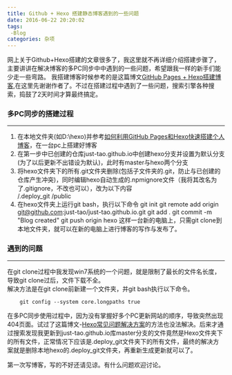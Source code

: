 ```yaml
---
title: Github + Hexo 搭建静态博客遇到的一些问题
date: 2016-06-22 20:20:02
tags:
 -Blog
categories: 杂项
---
```

网上关于Github+Hexo搭建的文章很多了，我这里就不再详细介绍搭建步骤了，主要讲讲在解决博客的多PC同步中中遇到的一些问题，希望跟我一样的新手们能少走一些弯路。
我搭建博客时候参考的是这篇博文[GitHub Pages + Hexo搭建博客](http://crazymilk.github.io/2015/12/28/GitHub-Pages-Hexo%E6%90%AD%E5%BB%BA%E5%8D%9A%E5%AE%A2/#more),在这里先谢谢作者了。不过在搭建过程中遇到了一些问题，搜索引擎各种搜索，捣鼓了2天时间才算最终搞定。  
### 多PC同步的搭建过程
***
1. 在本地文件夹(如D:\hexo)并参考[如何利用GitHub Pages和Hexo快速搭建个人博客](https://xuanwo.org/2015/03/26/hexo-intor/)，在一台pc上搭建好博客
2. 在第一步中已创建的仓库just-tao.github.io中创建hexo分支并设置为默认分支(为了以后更新不出错设为默认)，此时有master与hexo两个分支
3. 将hexo文件夹下的所有.git文件夹删除(包括子文件夹的.git，防止与已创建的仓库产生冲突)，同时编辑hexo自动生成的.npmignore文件（我将其改名为了.gitignore，不改也可以），改为以下内容  
        /.deploy_git
        /public  
4. 在hexo文件夹上运行git bash，执行以下命令
        git init
        git remote add origin git@github.com:just-tao/just-tao.github.io.git
        git add .
        git commit -m "Blog created"
        git push origin hexo
这样一台新的电脑上，只需git clone到本地文件夹，就可以在新的电脑上进行博客的写作与发布了。 

### 遇到的问题
***
在git clone过程中我发现win7系统的一个问题，就是限制了最长的文件名长度，导致git clone过后，文件下载不全。  
解决方法是在git clone前新建一个文件夹，并git bash执行以下命令。

        git config --system core.longpaths true
在多PC同步使用过程中，因为没有掌握好多个PC更新网站的顺序，导致突然出现404页面。试过了这篇博文-[Hexo常见问题解决方案](https://xuanwo.org/2014/08/14/hexo-usual-problem/#Deploy%E4%B9%8B%E5%90%8E%EF%BC%8C%E9%A1%B5%E9%9D%A2%E9%95%BF%E6%97%B6%E9%97%B4404)的方法也没法解决。后来才通过搜索发现我更新到just-tao.github.io库master分支的文件竟然是Hexo文件夹下的所有文件，正常情况下应该是.deploy_git文件夹下的所有文件，最终的解决方案就是删除本地hexo的.deploy_git文件夹，再重新生成更新就可以了。
  
  第一次写博客，写的不好还请见谅。有什么问题欢迎讨论。 